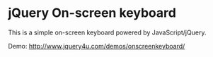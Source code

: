 jQuery On-screen keyboard
================

This is a simple on-screen keyboard powered by JavaScript/jQuery.

Demo: http://www.jquery4u.com/demos/onscreenkeyboard/
